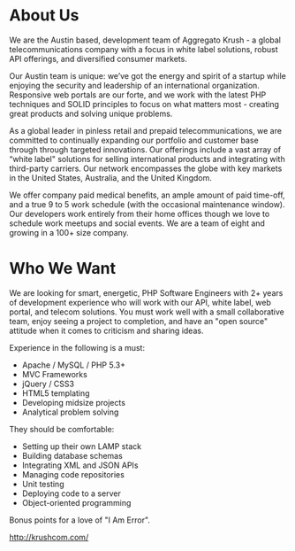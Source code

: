 About Us
========

We are the Austin based, development team of Aggregato Krush - a global telecommunications company with a focus in white label solutions, robust API offerings, and diversified consumer markets.

Our Austin team is unique: we’ve got the energy and spirit of a startup while enjoying the security and leadership of an international organization. Responsive web portals are our forte, and we work with the latest PHP techniques and SOLID principles to focus on what matters most - creating great products and solving unique problems.

As a global leader in pinless retail and prepaid telecommunications, we are committed to continually expanding our portfolio and customer base through through targeted innovations. Our offerings include a vast array of “white label" solutions for selling international products and integrating with third-party carriers. Our network encompasses the globe with key markets in the United States, Australia, and the United Kingdom.

We offer company paid medical benefits, an ample amount of paid time-off, and a true 9 to 5 work schedule (with the occasional maintenance window). Our developers work entirely from their home offices though we love to schedule work meetups and social events. We are a team of eight and growing in a 100+ size company.

Who We Want
============

We are looking for smart, energetic, PHP Software Engineers with 2+ years of development experience who will work with our API, white label, web portal, and telecom solutions. You must work well with a small collaborative team, enjoy seeing a project to completion, and have an "open source" attitude when it comes to criticism and sharing ideas.

Experience in the following is a must: 

* Apache / MySQL / PHP 5.3+
* MVC Frameworks
* jQuery / CSS3
* HTML5 templating
* Developing midsize projects
* Analytical problem solving

They should be comfortable:

* Setting up their own LAMP stack
* Building database schemas
* Integrating XML and JSON APIs
* Managing code repositories
* Unit testing
* Deploying code to a server
* Object-oriented programming

Bonus points for a love of "I Am Error".

http://krushcom.com/
